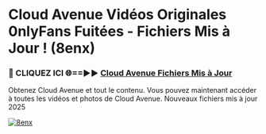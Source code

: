 # Cloud Avenue Vidéos Originales 0nlyFans Fuitées - Fichiers Mis à Jour ! (8enx)

<h3>🔴 CLIQUEZ ICI 🌐==►► <a href="https://tinyurl.com/2pmr4ezf" rel="nofollow">Cloud Avenue Fichiers Mis à Jour</a></h3>

Obtenez Cloud Avenue et tout le contenu. Vous pouvez maintenant accéder à toutes les vidéos et photos de Cloud Avenue. Nouveaux fichiers mis à jour 2025

[![8enx](https://i.imgur.com/6SNvagu.gif)](https://tinyurl.com/2pmr4ezf)
